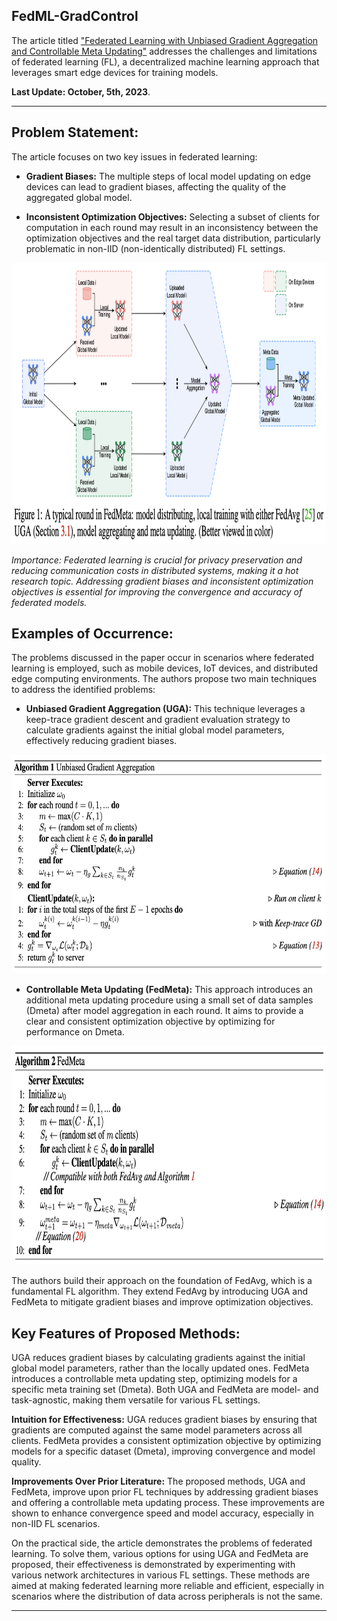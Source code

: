 ## FedML-GradControl

The article titled ["Federated Learning with Unbiased Gradient Aggregation and Controllable Meta Updating"](https://arxiv.org/pdf/1910.08234.pdf) addresses the challenges and limitations of federated learning (FL), a decentralized machine learning approach that leverages smart edge devices for training models.

<strong>Last Update: October, 5th, 2023</strong>.	

---

## Problem Statement:
The article focuses on two key issues in federated learning:

 - **Gradient Biases:** The multiple steps of local model updating on edge devices can lead to gradient biases, affecting the quality of the aggregated global model.

 - **Inconsistent Optimization Objectives:** Selecting a subset of clients for computation in each round may result in an inconsistency between the optimization objectives and the real target data distribution, particularly problematic in non-IID (non-identically distributed) FL settings.

<p align="center">
  <img src="/images/FedMeta_round.png" width="900" height="450">
</p>

_Importance: Federated learning is crucial for privacy preservation and reducing communication costs in distributed systems, making it a hot research topic. Addressing gradient biases and inconsistent optimization objectives is essential for improving the convergence and accuracy of federated models._

## Examples of Occurrence:
The problems discussed in the paper occur in scenarios where federated learning is employed, such as mobile devices, IoT devices, and distributed edge computing environments. The authors propose two main techniques to address the identified problems:

 - **Unbiased Gradient Aggregation (UGA):** This technique leverages a keep-trace gradient descent and gradient evaluation strategy to calculate gradients against the initial global model parameters, effectively reducing gradient biases.

<p align="center">
  <img src="/images/UGA_algo.png" width="650" height="350">
</p>

 - **Controllable Meta Updating (FedMeta):** This approach introduces an additional meta updating procedure using a small set of data samples (Dmeta) after model aggregation in each round. It aims to provide a clear and consistent optimization objective by optimizing for performance on Dmeta.

<p align="center">
  <img src="/images/FedMeta_algo.png" width="650" height="350">
</p>

The authors build their approach on the foundation of FedAvg, which is a fundamental FL algorithm. They extend FedAvg by introducing UGA and FedMeta to mitigate gradient biases and improve optimization objectives.

## Key Features of Proposed Methods:
UGA reduces gradient biases by calculating gradients against the initial global model parameters, rather than the locally updated ones.
FedMeta introduces a controllable meta updating step, optimizing models for a specific meta training set (Dmeta). Both UGA and FedMeta are model- and task-agnostic, making them versatile for various FL settings.

**Intuition for Effectiveness:** UGA reduces gradient biases by ensuring that gradients are computed against the same model parameters across all clients. FedMeta provides a consistent optimization objective by optimizing models for a specific dataset (Dmeta), improving convergence and model quality.

**Improvements Over Prior Literature:** The proposed methods, UGA and FedMeta, improve upon prior FL techniques by addressing gradient biases and offering a controllable meta updating process. These improvements are shown to enhance convergence speed and model accuracy, especially in non-IID FL scenarios.

On the practical side, the article demonstrates the problems of federated learning. To solve them, various options for using UGA and FedMeta are proposed, their effectiveness is demonstrated by experimenting with various network architectures in various FL settings. These methods are aimed at making federated learning more reliable and efficient, especially in scenarios where the distribution of data across peripherals is not the same.

---
